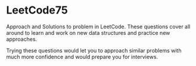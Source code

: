 # LeetCode75

Approach and Solutions to problem in LeetCode.
These questions cover all around to learn and work on new data structures and practice new approaches.

Trying these questions would let you to approach similar problems with much more confidence and would prepare you for interviews.